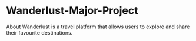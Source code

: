 # Wanderlust-Major-Project
About Wanderlust is a travel platform that allows users to explore and share their favourite destinations.

